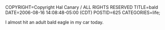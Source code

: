 COPYRIGHT=Copyright Hal Canary / ALL RIGHTS RESERVED
TITLE=bald
DATE=2006-08-16 14:08:48-05:00 (CDT)
POSTID=625
CATEGORIES=life;

I almost hit an adult bald eagle in my car today.
